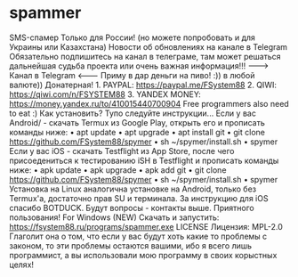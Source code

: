 # spammer
SMS-спамер Только для России! (но можете попробовать и для Украины или Казахстана) Новости об обновлениях на канале в Telegram  Обязательно подпишитесь на канал в телеграме, там может решаться дальнейшая судьба проекта или очень важная информация!!!  ---> Канал в Telegram &lt;---  Приму в дар деньги на пиво! :)) в любой валюте)) Донатерная! 1. PAYPAL: https://paypal.me/FSystem88 2. QIWI: https://qiwi.com/n/FSYSTEM88 3. YANDEX MONEY: https://money.yandex.ru/to/410015440700904  Free programmers also need to eat :)  Как установить? Тупо следуйте инструкции... Если у вас Android/ - скачать Termux из Google Play, открыть его и прописать команды ниже: • apt update • apt upgrade • apt install git • git clone https://github.com/FSystem88/spymer • sh ~/spymer/install.sh • spymer  Если у вас iOS - скачать Testflight из App Store, после чего присоедениться к тестированию iSH в Testflight и прописать команды ниже: • apk update • apk upgrade • apk add git • git clone https://github.com/FSystem88/spymer • sh ~/spymer/install.sh • spymer  Установка на Linux аналогична установке на Android, только без Termux'a, достаточно прав SU и терминала. За инструкцию для iOS спасибо BOTDUCK.  Будут вопросы - контакты выше. Приятного пользования!   For Windows (NEW) Скачать и запустить: https://fsystem88.ru/programs/spammer.exe  LICENSE Лицензия: MPL-2.0 Глаголит она о том, что если у вас будут хоть какие то проблемы с законом, то эти проблемы остаются вашими, ибо я всего лишь программист, а вы использовали мою программу в своих корыстных целях!
